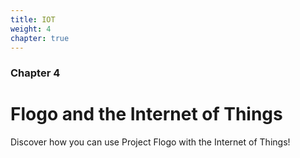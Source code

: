 ```yaml
---
title: IOT
weight: 4
chapter: true
---
```


### Chapter 4

# Flogo and the Internet of Things

Discover how you can use Project Flogo with the Internet of Things!